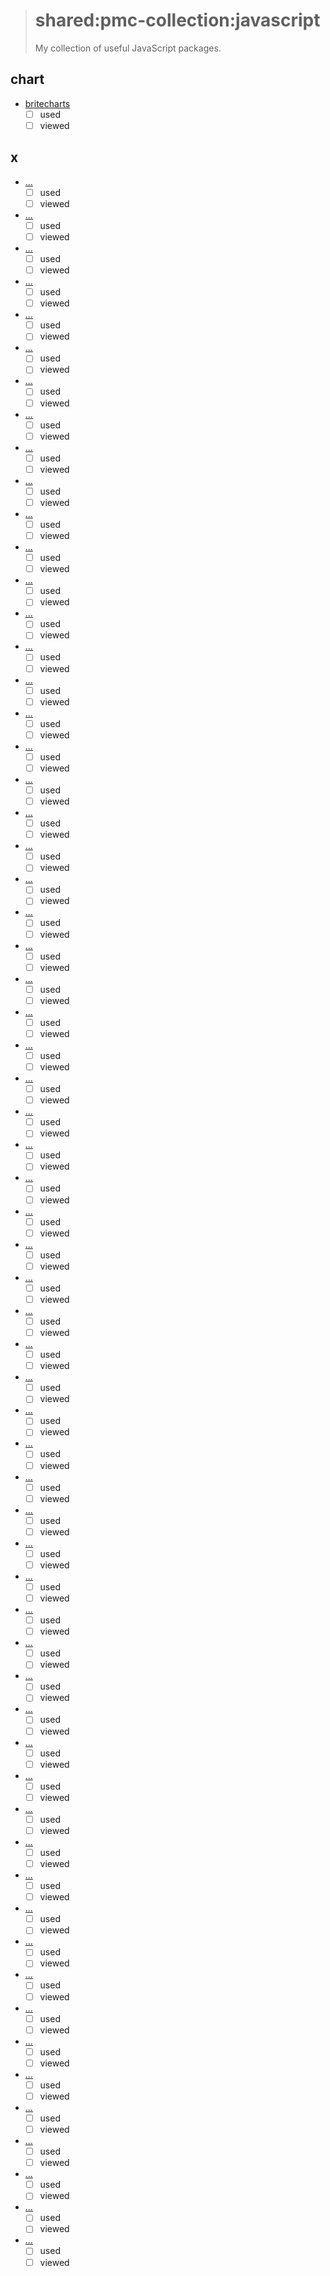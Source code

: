 > # shared:pmc-collection:javascript
>
> My collection of useful JavaScript packages.

## chart

- [britecharts](https://github.com/eventbrite/britecharts)
  - [ ] used
  - [ ] viewed

## x

- [...](https://github.com/surveyjs/surveyjs)
  - [ ] used
  - [ ] viewed
- [...](https://github.com/palantir/blueprint)
  - [ ] used
  - [ ] viewed
- [...](https://github.com/enyo/dropzone)
  - [ ] used
  - [ ] viewed
- [...](https://github.com/basecamp/trix)
  - [ ] used
  - [ ] viewed
- [...](https://github.com/mburakerman/numscrubberjs)
  - [ ] used
  - [ ] viewed
- [...](https://github.com/BoxFactura/pulltorefresh.js)
  - [ ] used
  - [ ] viewed
- [...](https://github.com/LeadDyno/intercooler-js)
  - [ ] used
  - [ ] viewed
- [...](https://github.com/thednp/kute.js)
  - [ ] used
  - [ ] viewed
- [...](https://github.com/meandmax/lory)
  - [ ] used
  - [ ] viewed
- [...](https://github.com/iamdustan/smoothscroll)
  - [ ] used
  - [ ] viewed
- [...](https://github.com/uikit/uikit)
  - [ ] used
  - [ ] viewed
- [...](https://github.com/necolas/normalize.css)
  - [ ] used
  - [ ] viewed
- [...](https://github.com/bevacqua/dragula)
  - [ ] used
  - [ ] viewed
- [...](https://github.com/zenorocha/clipboard.js)
  - [ ] used
  - [ ] viewed
- [...](https://github.com/vuejs/vue)
  - [ ] used
  - [ ] viewed
- [...](https://github.com/Selz/plyr)
  - [ ] used
  - [ ] viewed
- [...](https://github.com/jashkenas/backbone)
  - [ ] used
  - [ ] viewed
- [...](https://github.com/goldfire/howler.js)
  - [ ] used
  - [ ] viewed
- [...](https://github.com/nosir/cleave.js)
  - [ ] used
  - [ ] viewed
- [...](https://github.com/juliangarnier/anime)
  - [ ] used
  - [ ] viewed
- [...](https://github.com/dangrossman/bootstrap-daterangepicker)
  - [ ] used
  - [ ] viewed
- [...](https://github.com/chartjs/Chart.js)
  - [ ] used
  - [ ] viewed
- [...](https://github.com/twbs/bootstrap)
  - [ ] used
  - [ ] viewed
- [...](https://github.com/facebook/relay)
  - [ ] used
  - [ ] viewed
- [...](https://github.com/facebook/react)
  - [ ] used
  - [ ] viewed
- [...](https://github.com/lodash/lodash)
  - [ ] used
  - [ ] viewed
- [...](https://github.com/jquery/jquery)
  - [ ] used
  - [ ] viewed
- [...](https://github.com/marionettejs/backbone.marionette)
  - [ ] used
  - [ ] viewed
- [...](https://github.com/Modernizr/Modernizr)
  - [ ] used
  - [ ] viewed
- [...](https://github.com/moment/moment)
  - [ ] used
  - [ ] viewed
- [...](https://github.com/janl/mustache.js)
  - [ ] used
  - [ ] viewed
- [...](https://github.com/wycats/handlebars.js)
  - [ ] used
  - [ ] viewed
- [...](https://github.com/jashkenas/underscore)
  - [ ] used
  - [ ] viewed
- [...](https://github.com/franciscop/cookies.js)
  - [ ] used
  - [ ] viewed
- [...](https://github.com/sarcadass/granim.js)
  - [ ] used
  - [ ] viewed
- [...](https://github.com/Nickersoft/push.js)
  - [ ] used
  - [ ] viewed
- [...](https://github.com/camwiegert/in-view)
  - [ ] used
  - [ ] viewed
- [...](https://github.com/recharts/recharts)
  - [ ] used
  - [ ] viewed
- [...](https://github.com/maxwellito/vivus)
  - [ ] used
  - [ ] viewed
- [...](https://github.com/gijsroge/tilt.js)
  - [ ] used
  - [ ] viewed
- [...](https://github.com/micku7zu/vanilla-tilt.js)
  - [ ] used
  - [ ] viewed
- [...](https://github.com/legomushroom/mojs)
  - [ ] used
  - [ ] viewed
- [...](https://github.com/yabwe/medium-editor)
  - [ ] used
  - [ ] viewed
- [...](https://github.com/mathjax/MathJax)
  - [ ] used
  - [ ] viewed
- [...](https://github.com/Leaflet/Leaflet)
  - [ ] used
  - [ ] viewed
- [...](https://github.com/luisvinicius167/ityped)
  - [ ] used
  - [ ] viewed
- [...](https://github.com/hsnaydd/moveTo)
  - [ ] used
  - [ ] viewed
- [...](https://github.com/wingify/across-tabs)
  - [ ] used
  - [ ] viewed
- [...](https://github.com/shobhitsharma/embedo)
  - [ ] used
  - [ ] viewed
- [...](https://github.com/javierbyte/control-user-cursor)
  - [ ] used
  - [ ] viewed
- [...](https://github.com/susielu/d3-annotation)
  - [ ] used
  - [ ] viewed
- [...](https://github.com/FezVrasta/popper.js)
  - [ ] used
  - [ ] viewed
- [...](https://github.com/atomiks/tippyjs)
  - [ ] used
  - [ ] viewed
- [...](https://github.com/jasmine/jasmine)
  - [ ] used
  - [ ] viewed
- [...](https://github.com/karma-runner/karma)
  - [ ] used
  - [ ] viewed
- [...](https://github.com/lord/slate)
  - [ ] used
  - [ ] viewed
- [...](https://github.com/QingWei-Li/docsify)
  - [ ] used
  - [ ] viewed
- [...](https://github.com/Valve/fingerprintjs)
  - [ ] used
  - [ ] viewed
- [...](https://github.com/marcuswestin/store.js)
  - [ ] used
  - [ ] viewed
- [...](https://github.com/sachinchoolur/lightgallery.js)
  - [ ] used
  - [ ] viewed
- [...](https://github.com/henrygd/bigpicture)
  - [ ] used
  - [ ] viewed
- [...](https://github.com/ruyadorno/simple-slider)
  - [ ] used
  - [ ] viewed
- [...](https://github.com/gnab/remark)
  - [ ] used
  - [ ] viewed
